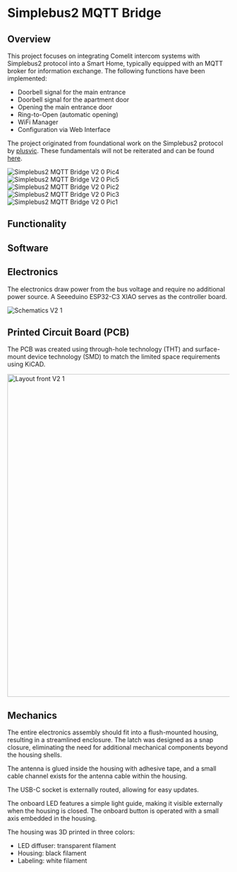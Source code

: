 # Simplebus2 MQTT Bridge

## Overview

This project focuses on integrating Comelit intercom systems with Simplebus2 protocol into a Smart Home, typically equipped with an MQTT broker for information exchange. The following functions have been implemented:

-   Doorbell signal for the main entrance
-   Doorbell signal for the apartment door
-   Opening the main entrance door
-   Ring-to-Open (automatic opening)
-   WiFi Manager
-   Configuration via Web Interface

The project originated from foundational work on the Simplebus2 protocol by [plusvic](https://github.com/plusvic). These fundamentals will not be reiterated and can be found [here](https://github.com/plusvic/simplebus2-intercom).

![Simplebus2 MQTT Bridge V2 0 Pic4](https://github.com/Elektroarzt/simplebus2-mqtt-bridge/assets/61664171/a39002f3-98a1-447f-a74c-cfa44858eafd)
![Simplebus2 MQTT Bridge V2 0 Pic5](https://github.com/Elektroarzt/simplebus2-mqtt-bridge/assets/61664171/7691ce40-320a-439c-98d1-27f9c1b3ebde)
![Simplebus2 MQTT Bridge V2 0 Pic2](https://github.com/Elektroarzt/simplebus2-mqtt-bridge/assets/61664171/87916f2a-d24a-4864-96a7-0b422110d9af)
![Simplebus2 MQTT Bridge V2 0 Pic3](https://github.com/Elektroarzt/simplebus2-mqtt-bridge/assets/61664171/86c1f8c1-742a-4f7b-a3c1-db9a6a988922)
![Simplebus2 MQTT Bridge V2 0 Pic1](https://github.com/Elektroarzt/simplebus2-mqtt-bridge/assets/61664171/835b414e-3ab6-4d20-94d2-c4cc7889a36d)

## Functionality

## Software

## Electronics

The electronics draw power from the bus voltage and require no additional power source. A Seeeduino ESP32-C3 XIAO serves as the controller board.

![Schematics V2 1](https://github.com/Elektroarzt/simplebus2-mqtt-bridge/assets/61664171/115db3b3-a06b-46df-984c-68052d103bfa)

## Printed Circuit Board (PCB)

The PCB was created using through-hole technology (THT) and surface-mount device technology (SMD) to match the limited space requirements using KiCAD.

<img width="732" alt="Layout front V2 1" src="https://github.com/Elektroarzt/simplebus2-mqtt-bridge/assets/61664171/f5932b9b-821a-460e-b4a3-818edec00a40">

## Mechanics

The entire electronics assembly should fit into a flush-mounted housing, resulting in a streamlined enclosure. The latch was designed as a snap closure, eliminating the need for additional mechanical components beyond the housing shells.

The antenna is glued inside the housing with adhesive tape, and a small cable channel exists for the antenna cable within the housing.

The USB-C socket is externally routed, allowing for easy updates.

The onboard LED features a simple light guide, making it visible externally when the housing is closed. The onboard button is operated with a small axis embedded in the housing.

The housing was 3D printed in three colors:

-   LED diffuser: transparent filament
-   Housing: black filament
-   Labeling: white filament
